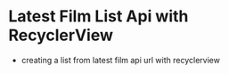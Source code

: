 # Latest Film List Api with RecyclerView
* creating a list from latest film api url with recyclerview
